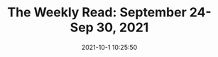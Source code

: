 ---
"title": "The Weekly Read: September 24-Sep 30, 2021"
"date": "2021-10-1 10:25:50"
"feed_name": "INDUSTRYWEEK"
"feed_website": "https://www.industryweek.com/"
"feed_rss": "https://www.industryweek.com/__rss/website-scheduled-content.xml?input=%7B%22sectionAlias%22%3A%22home%22%7D"
"link": "https://www.industryweek.com/operations/article/21177101/the-weekly-industryweek-manufacturing-read-sep-24sep-30-2021"
"source": "None"
"file": "_posts/2021-1-1-8e9133a6044e5979cc9490c23b797f78e66a52af.md"
"accident": "0"
"drilling": "0"
"dead": "0"
"injured": "0"
"arrested": "0"
"where": "unknown site"
"causes": "unknown"
"place": "unknown place"
---